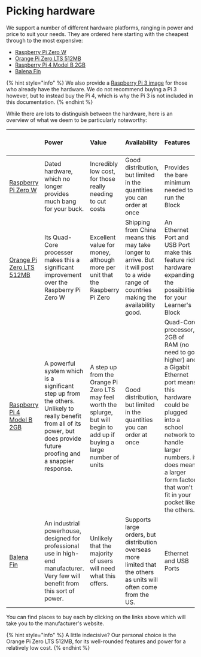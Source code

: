 # Picking hardware

We support a number of different hardware platforms, ranging in power and price to suit your needs. They are ordered here starting with the cheapest through to the most expensive:

* [Raspberry Pi Zero W](https://www.raspberrypi.org/products/raspberry-pi-zero-w/)
* [Orange Pi Zero LTS 512MB](http://www.orangepi.org/orangepizerolts/)
* [Raspberry Pi 4 Model B 2GB](https://www.raspberrypi.org/products/raspberry-pi-4-model-b/)
* [Balena Fin](https://www.balena.io/fin/?)

{% hint style="info" %}
We also provide a [Raspberry Pi 3 image](https://downloads.learnersblock.org) for those who already have the hardware. We do not recommend buying a Pi 3 however, but to instead buy the Pi 4, which is why the Pi 3 is not included in this documentation. 
{% endhint %}

While there are lots to distinguish between the hardware, here is an overview of what we deem to be particularly noteworthy:

<table>
  <thead>
    <tr>
      <th style="text-align:left"></th>
      <th style="text-align:left">Power</th>
      <th style="text-align:left">Value</th>
      <th style="text-align:left">Availability</th>
      <th style="text-align:left">Features</th>
      <th style="text-align:left">Durability</th>
      <th style="text-align:left">Wi-Fi</th>
      <th style="text-align:left">Storage</th>
      <th style="text-align:left">Approximate cost (before shipping)</th>
    </tr>
  </thead>
  <tbody>
    <tr>
      <td style="text-align:left">
        <p></p>
        <p><a href="https://www.raspberrypi.org/products/raspberry-pi-zero-w/">Raspberry Pi Zero W</a>
        </p>
      </td>
      <td style="text-align:left">Dated hardware, which no longer provides much bang for your buck.</td>
      <td
      style="text-align:left">Incredibly low cost, for those really needing to cut costs</td>
        <td style="text-align:left">Good distribution, but limited in the quantities you can order at once</td>
        <td
        style="text-align:left">Provides the bare minimum needed to run the Block</td>
          <td style="text-align:left">Tried and tested, produced by a reliable manufacturer</td>
          <td style="text-align:left">Built in Wi-Fi, but with no aerial impacts the range</td>
          <td style="text-align:left">SD Card</td>
          <td style="text-align:left">$10USD</td>
    </tr>
    <tr>
      <td style="text-align:left">
        <p></p>
        <p><a href="http://www.orangepi.org/orangepizerolts/">Orange Pi Zero LTS 512MB</a>
        </p>
      </td>
      <td style="text-align:left">Its Quad-Core processer makes this a significant improvement over the
        Raspberry Pi Zero W</td>
      <td style="text-align:left">Excellent value for money, although more per unit that the Raspberry Pi
        Zero</td>
      <td style="text-align:left">Shipping from China means this may take longer to arrive. But it will
        post to a wide range of countries making the availability good.</td>
      <td
      style="text-align:left">An Ethernet Port and USB Port make this feature rich hardware expanding
        the possibilities for your Learner&apos;s Block</td>
        <td style="text-align:left">Runs a little hotter than other units, that may result in slowdowns if
          in extreme heats and direct sunlight.</td>
        <td style="text-align:left">An included aerial gives the range a healthy boost</td>
        <td style="text-align:left">SD Card</td>
        <td style="text-align:left">$17USD</td>
    </tr>
    <tr>
      <td style="text-align:left">
        <p></p>
        <p></p>
        <p><a href="https://www.raspberrypi.org/products/raspberry-pi-4-model-b/">Raspberry Pi 4 Model B 2GB</a>
        </p>
      </td>
      <td style="text-align:left">A powerful system which is a significant step up from the others. Unlikely
        to really benefit from all of its power, but does provide future proofing
        and a snappier response.</td>
      <td style="text-align:left">A step up from the Orange Pi Zero LTS may feel worth the splurge, but
        will begin to add up if buying a large number of units</td>
      <td style="text-align:left">Good distribution, but limited in the quantities you can order at once</td>
      <td
      style="text-align:left">Quad-Core processor, 2GB of RAM (no need to go higher) and a Gigabit Ethernet
        port means this hardware could be plugged into a school network to handle
        larger numbers. it does mean a larger form factor that won&apos;t fit in
        your pocket like the others.</td>
        <td style="text-align:left">Tried and tested, produced by a reliable manufacturer</td>
        <td style="text-align:left">No aerial, but the newer hardware and technologies provide a good range.
          Ethernet connectivity will allow for more users, but Wi-Fi is unlikely
          to support more users than the Orange Pi Zero LTS 512MB.</td>
        <td style="text-align:left">SD Card</td>
        <td style="text-align:left">$30USD</td>
    </tr>
    <tr>
      <td style="text-align:left">
        <p></p>
        <p><a href="https://www.balena.io/fin/?">Balena Fin</a>
        </p>
      </td>
      <td style="text-align:left">An industrial powerhouse, designed for professional use in high-end manufacturer.
        Very few will benefit from this sort of power.</td>
      <td style="text-align:left">Unlikely that the majority of users will need what this offers.</td>
      <td
      style="text-align:left">Supports large orders, but distribution overseas more limited that the
        others as units will often come from the US.</td>
        <td style="text-align:left">Ethernet and USB Ports</td>
        <td style="text-align:left">Among the best in class</td>
        <td style="text-align:left">Designed for Internet of Things devices, Wi-Fi connectivity is central
          to its design</td>
        <td style="text-align:left">Built in 8/16/32/64 GB options.</td>
        <td style="text-align:left">$200USD+ (will require additional hardware on top of this cost)</td>
    </tr>
  </tbody>
</table>

You can find places to buy each by clicking on the links above which will take you to the manufacturer's website. 

{% hint style="info" %}
A little indecisive? Our personal choice is the Orange Pi Zero LTS 512MB, for its well-rounded features and power for a relatively low cost. 
{% endhint %}

